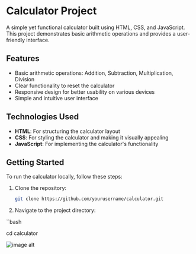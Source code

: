 # Calculator Project

A simple yet functional calculator built using HTML, CSS, and JavaScript. This project demonstrates basic arithmetic operations and provides a user-friendly interface.

## Features

- Basic arithmetic operations: Addition, Subtraction, Multiplication, Division
- Clear functionality to reset the calculator
- Responsive design for better usability on various devices
- Simple and intuitive user interface

## Technologies Used

- **HTML**: For structuring the calculator layout
- **CSS**: For styling the calculator and making it visually appealing
- **JavaScript**: For implementing the calculator's functionality

## Getting Started

To run the calculator locally, follow these steps:

1. Clone the repository:

   ```bash
   git clone https://github.com/yourusername/calculator.git


2. Navigate to the project directory:

``bash

cd calculator

![image alt](https://github.com/M-tech-cmd/Calculator/blob/5e61ad5f75b8b12dc1d5895c03123a8583676f5f/Screenshot_.jpeg)
